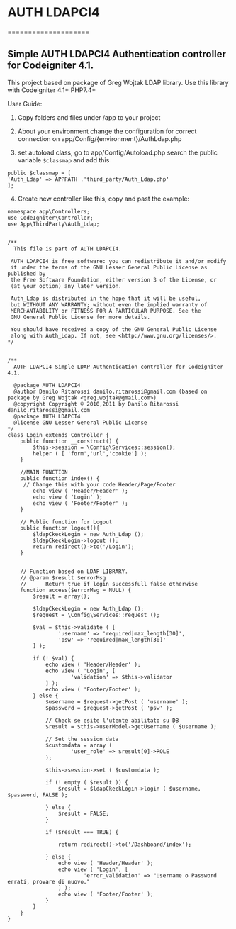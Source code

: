 # AUTH LDAPCI4
====================

Simple AUTH LDAPCI4 Authentication controller for Codeigniter 4.1.
---------------

This project based on package of Greg Wojtak LDAP library.
Use this library with Codeigniter 4.1+ PHP7.4+

User Guide: 
1. Copy folders and files under /app to your project

2. About your environment change the configuration for correct connection on app/Config/{environment}/AuthLdap.php

3. set autoload class, go to app/Config/Autoload.php 
	search the public variable ```$classmap``` and add this
```
public $classmap = [
'Auth_Ldap' => APPPATH .'third_party/Auth_Ldap.php'
];
```
4. Create new controller like this, copy and past the example:<br>

```<?php
namespace app\Controllers;
use CodeIgniter\Controller; 
use App\ThirdParty\Auth_Ldap;


/**
  This file is part of AUTH LDAPCI4.

 AUTH LDAPCI4 is free software: you can redistribute it and/or modify
 it under the terms of the GNU Lesser General Public License as published by
 the Free Software Foundation, either version 3 of the License, or
 (at your option) any later version.

 Auth_Ldap is distributed in the hope that it will be useful,
 but WITHOUT ANY WARRANTY; without even the implied warranty of
 MERCHANTABILITY or FITNESS FOR A PARTICULAR PURPOSE. See the
 GNU General Public License for more details.
 
 You should have received a copy of the GNU General Public License
 along with Auth_Ldap. If not, see <http://www.gnu.org/licenses/>. 
*/


/**
  AUTH LDAPCI4 Simple LDAP Authentication controller for Codeigniter 4.1.
 
  @package AUTH LDAPCI4
  @author Danilo Ritarossi danilo.ritarossi@gmail.com (based on package by Greg Wojtak <greg.wojtak@gmail.com>)
  @copyright Copyright © 2010,2011 by Danilo Ritarossi danilo.ritarossi@gmail.com
  @package AUTH LDAPCI4
  @license GNU Lesser General Public License
*/ 
class Login extends Controller { 	
	public function __construct() {		
		$this->session = \Config\Services::session();
		helper ( [ 'form','url','cookie'] );
	}
	
	//MAIN FUNCTION	 
	public function index() {	
	 // Change this with your code Header/Page/Footer	
		echo view ( 'Header/Header' );
		echo view ( 'Login' );
		echo view ( 'Footer/Footer' );
	}

	// Public function for Logout
	public function logout(){
		$ldapCkeckLogin = new Auth_Ldap ();
		$ldapCkeckLogin->logout ();
		return redirect()->to('/Login'); 
	}
	
	
	// Function based on LDAP LIBRARY.
	// @param $result $errorMsg
	//  	Return true if login successfull false otherwise
	function access($errorMsg = NULL) {
		$result = array();
	
		$ldapCkeckLogin = new Auth_Ldap ();
		$request = \Config\Services::request ();

		$val = $this->validate ( [ 
				'username' => 'required|max_length[30]',
				'psw' => 'required|max_length[30]'
		] );

		if (! $val) {
			echo view ( 'Header/Header' );
			echo view ( 'Login', [ 
					'validation' => $this->validator
			] );
			echo view ( 'Footer/Footer' );
		} else {
			$username = $request->getPost ( 'username' );
			$password = $request->getPost ( 'psw' );

			// Check se esite l'utente abilitato su DB
			$result = $this->userModel->getUsername ( $username );
			
			// Set the session data
			$customdata = array (
					'user_role' => $result[0]->ROLE
			);
			
			$this->session->set ( $customdata );			
			
			if (! empty ( $result )) {
				$result = $ldapCkeckLogin->login ( $username, $password, FALSE );				
				
			} else {
				$result = FALSE;
			}

			if ($result === TRUE) {				
				
				return redirect()->to('/Dashboard/index'); 
				
			} else {
				echo view ( 'Header/Header' );
				echo view ( 'Login', [ 
						'error_validation' => "Username o Password errati, provare di nuovo."
				] );
				echo view ( 'Footer/Footer' );
			}
		}		
	}	
}
```



